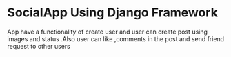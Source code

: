 # SocialApp Using Django Framework
App have a functionality of create user and user can create post using images and status .Also user can like ,comments in the post and send friend request to other users  
